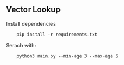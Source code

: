 ## Vector Lookup

Install dependencies

        pip install -r requirements.txt

Serach with:

        python3 main.py --min-age 3 --max-age 5

